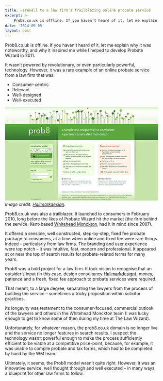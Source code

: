```yaml
---
title: Farewell to a law firm’s trailblazing online probate service
excerpt: >- 
    Prob8.co.uk is offline. If you haven’t heard of it, let me explain why it was noteworthy...
date: '2014-09-05'
layout: post
---
```


Prob8.co.uk is offline. If you haven’t heard of it, let me explain why it was noteworthy, and why it inspired me while I helped to develop Probate Wizard in 2011.

It wasn’t powered by revolutionary, or even particularly powerful, technology. However, it was a rare example of an online probate service from a law firm that was:

*   Consumer-centric
*   Relevant
*   Well-designed
*   Well-executed

![Prob8](/images/Prob8.webp)  <em>Image credit: [Hallmarkdesign](http://hallmark-design.co.uk/work/prob8couk/).</em>
 
Prob8.co.uk was also a trailblazer. It launched to consumers in February 2010, long before the likes of Probate Wizard hit the market (the firm behind the service, Kent-based [Whitehead Monckton](http://www.whitehead-monckton.co.uk/), had it in mind since 2007).

It offered a sensible, well constructed, step-by-step, fixed fee probate package to consumers, at a time when online and fixed fee were rare things indeed – particularly from law firms. The branding and user experience were top notch – it was intuitive, fast, modern and professional. It appeared at or near the top of search results for probate-related terms for many years.

Prob8 was a bold project for a law firm. It took vision to recognise that an outsider’s input (in this case, design consultancy [Hallmarkdesign](http://hallmark-design.co.uk/)), money, patience and a fresh, fixed fee approach to probate services were required.

That meant, to a large degree, separating the lawyers from the process of building the service – sometimes a tricky proposition within solicitor practices.

Its longevity was testament to the consumer-focused, commercial outlook of the lawyers and others in the Whitehead Monckton team (I was lucky enough to get to know some of then during my time at The Law Wizard).

Unfortunately, for whatever reason, the prob8.co.uk domain is no longer live and the service no longer features in search results. I suspect the technology wasn’t powerful enough to make the process sufficiently efficient to be viable at a competitive price-point, because, for example, it was unable to compile probate and tax forms, which had to be completed by hand by the WM team.

Ultimately, it seems, the Prob8 model wasn’t quite right. However, it was an innovative service, well thought through and well executed – in many ways, a blueprint for other law firms to follow.